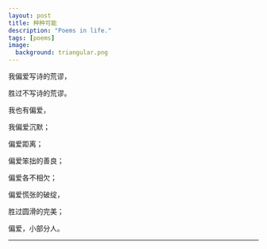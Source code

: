 ```yaml
---
layout: post
title: 种种可能 
description: "Poems in life."
tags: [poems]
image:
  background: triangular.png
---
```


我偏爱写诗的荒谬，

胜过不写诗的荒谬。

我也有偏爱，

我偏爱沉默；

偏爱距离；

偏爱笨拙的善良；

偏爱各不相欠；

偏爱慌张的破绽，

胜过圆滑的完美；

偏爱，小部分人。

----------------------------------

